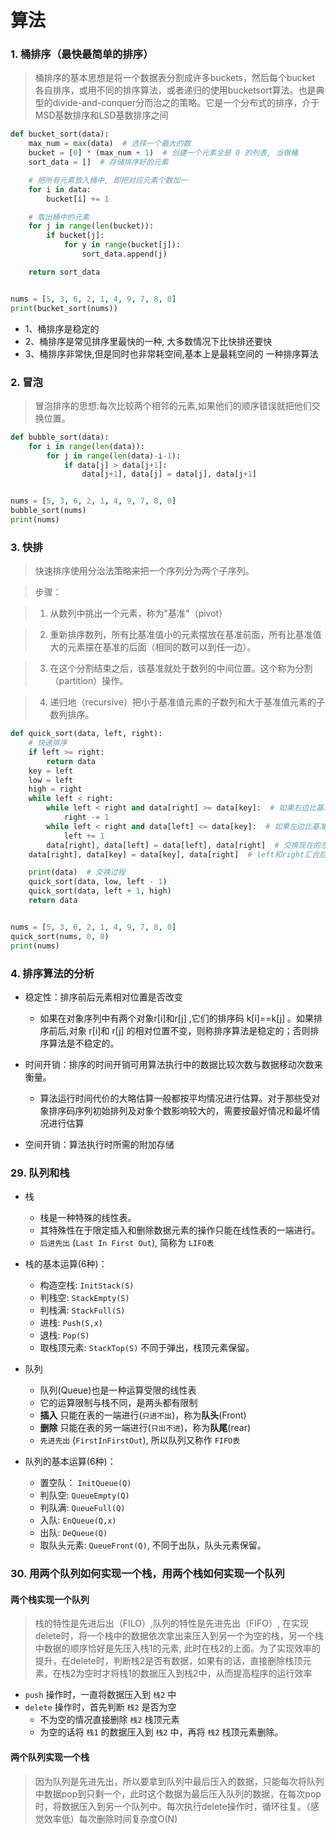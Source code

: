 # 算法

### 1. 桶排序（最快最简单的排序）

> 桶排序的基本思想是将一个数据表分割成许多buckets，然后每个bucket 各自排序，或用不同的排序算法，或者递归的使用bucketsort算法。也是典型的divide-and-conquer分而治之的策略。它是一个分布式的排序，介于MSD基数排序和LSD基数排序之间

```python
def bucket_sort(data):
    max_num = max(data)  # 选择一个最大的数
    bucket = [0] * (max_num + 1)  # 创建一个元素全是 0 的列表, 当做桶
    sort_data = []  # 存储排序好的元素

    # 把所有元素放入桶中, 即把对应元素个数加一
    for i in data:
        bucket[i] += 1

    # 取出桶中的元素
    for j in range(len(bucket)):
        if bucket[j]:
            for y in range(bucket[j]):
                sort_data.append(j)

    return sort_data


nums = [5, 3, 6, 2, 1, 4, 9, 7, 8, 0]
print(bucket_sort(nums))
```

- 1、桶排序是稳定的
- 2、桶排序是常见排序里最快的一种, 大多数情况下比快排还要快
- 3、桶排序非常快,但是同时也非常耗空间,基本上是最耗空间的 一种排序算法

### 2. 冒泡

> 冒泡排序的思想:每次比较两个相邻的元素,如果他们的顺序错误就把他们交换位置。

```python
def bubble_sort(data):
    for i in range(len(data)):
        for j in range(len(data)-i-1):
            if data[j] > data[j+1]:
                data[j+1], data[j] = data[j], data[j+1]


nums = [5, 3, 6, 2, 1, 4, 9, 7, 8, 0]
bubble_sort(nums)
print(nums)
```

### 3. 快排

> 快速排序使用分治法策略来把一个序列分为两个子序列。

> 步骤：

> 1. 从数列中挑出一个元素，称为"基准"（pivot）

> 2. 重新排序数列，所有比基准值小的元素摆放在基准前面，所有比基准值大的元素摆在基准的后面（相同的数可以到任一边）。

> 3. 在这个分割结束之后，该基准就处于数列的中间位置。这个称为分割（partition）操作。

> 4. 递归地（recursive）把小于基准值元素的子数列和大于基准值元素的子数列排序。

```python
def quick_sort(data, left, right):
    # 快速排序
    if left >= right:
        return data
    key = left
    low = left
    high = right
    while left < right:
        while left < right and data[right] >= data[key]:  # 如果右边比基准小，停下
            right -= 1
        while left < right and data[left] <= data[key]:  # 如果左边比基准大，停下
            left += 1
        data[right], data[left] = data[left], data[right]  # 交换现在的左右值
    data[right], data[key] = data[key], data[right]  # left和right汇合后和基准交换

    print(data)  # 交换过程
    quick_sort(data, low, left - 1)
    quick_sort(data, left + 1, high)
    return data


nums = [5, 3, 6, 2, 1, 4, 9, 7, 8, 0]
quick_sort(nums, 0, 8)
print(nums)
```


### 4. 排序算法的分析
- 稳定性：排序前后元素相对位置是否改变

    - 如果在对象序列中有两个对象r[i]和r[j] ,它们的排序码 k[i]==k[j] 。如果排序前后,对象 r[i]和 r[j] 的相对位置不变，则称排序算法是稳定的；否则排序算法是不稳定的。

- 时间开销：排序的时间开销可用算法执行中的数据比较次数与数据移动次数来衡量。
	- 算法运行时间代价的大略估算一般都按平均情况进行估算。对于那些受对象排序码序列初始排列及对象个数影响较大的，需要按最好情况和最坏情况进行估算

- 空间开销：算法执行时所需的附加存储


### 29. 队列和栈

- 栈
    - 栈是一种特殊的线性表。
    - 其特殊性在于限定插入和删除数据元素的操作只能在线性表的一端进行。
    - `后进先出` (`Last In First Out`), 简称为 `LIFO表`

- 栈的基本运算(6种)：
    - 构造空栈:   `InitStack(S)`
    - 判栈空:     `StackEmpty(S)`
    - 判栈满:     `StackFull(S)`
    - 进栈:       `Push(S,x)`
    - 退栈:       `Pop(S)`
    - 取栈顶元素: `StackTop(S)` 不同于弹出，栈顶元素保留。

- 队列
    - 队列(Queue)也是一种运算受限的线性表
    - 它的运算限制与栈不同，是两头都有限制
    - **插入** 只能在表的一端进行(`只进不出`)，称为**队头**(Front)
    - **删除** 只能在表的另一端进行(`只出不进`)，称为**队尾**(rear)
    - `先进先出` (`FirstInFirstOut`), 所以队列又称作 `FIFO表` 

- 队列的基本运算(6种)：
    - 置空队：    `InitQueue(Q)`
    - 判队空:     `QueueEmpty(Q)`
    - 判队满:     `QueueFull(Q)`
    - 入队:       `EnQueue(Q,x)`
    - 出队:       `DeQueue(Q)`
    - 取队头元素: `QueueFront(Q)`, 不同于出队，队头元素保留。

### 30. 用两个队列如何实现一个栈，用两个栈如何实现一个队列

#### 两个栈实现一个队列
> 栈的特性是先进后出（FILO）,队列的特性是先进先出（FIFO）,
在实现delete时，将一个栈中的数据依次拿出来压入到另一个为空的栈，另一个栈中数据的顺序恰好是先压入栈1的元素, 此时在栈2的上面。为了实现效率的提升，在delete时，判断栈2是否有数据，如果有的话，直接删除栈顶元素，在栈2为空时才将栈1的数据压入到栈2中，从而提高程序的运行效率

- `push` 操作时，一直将数据压入到 `栈2` 中
- `delete` 操作时，首先判断 `栈2` 是否为空
    - 不为空的情况直接删除 `栈2` 栈顶元素
    - 为空的话将 `栈1` 的数据压入到 `栈2` 中，再将 `栈2` 栈顶元素删除。

#### 两个队列实现一个栈
> 因为队列是先进先出，所以要拿到队列中最后压入的数据，只能每次将队列中数据pop到只剩一个，此时这个数据为最后压入队列的数据，在每次pop时，将数据压入到另一个队列中。每次执行delete操作时，循环往复。（感觉效率低）每次删除时间复杂度O(N)
